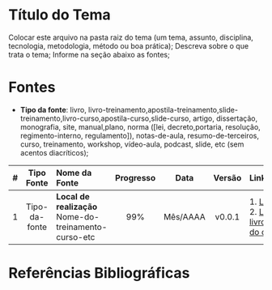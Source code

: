 # Título do Tema

Colocar este arquivo na pasta raiz do tema (um tema, assunto, disciplina, tecnologia, metodologia, método ou boa prática);
Descreva sobre o que trata o tema;
Informe na seção abaixo as fontes;

# Fontes
 - **Tipo da fonte**: livro, livro-treinamento,apostila-treinamento,slide-treinamento,livro-curso,apostila-curso,slide-curso, artigo, dissertação, monografia, site, manual,plano, norma ([lei, decreto,portaria, resolução, regimento-interno, regulamento]), notas-de-aula, resumo-de-terceiros, curso, treinamento, workshop, vídeo-aula, podcast, slide, etc (sem acentos diacríticos);

| # | Tipo Fonte | Nome da Fonte | Progresso | Data | Versão | Links | Anotações |
|:---:|:---:|:---|:---:|:---:|:---:|:---|:---|
| 1 | Tipo-da-fonte |**Local de realização**<br>Nome-do-treinamento-curso-etc | 99% | Mês/AAAA | v0.0.1 | 1. [Link para o curso](https://mooc38.escolavirtual.gov.br/course/view.php?id=11519)<br>2. [Link para o livro/apostila/material do curso](https://onedrive.live.com/?id=1bcde94ff3ad82ef%21100279&cid=1BCDE94FF3AD82EF) | - |

# Referências Bibliográficas
